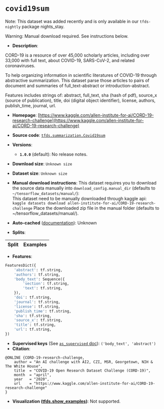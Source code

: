 <div itemscope itemtype="http://schema.org/Dataset">
  <div itemscope itemprop="includedInDataCatalog" itemtype="http://schema.org/DataCatalog">
    <meta itemprop="name" content="TensorFlow Datasets" />
  </div>

  <meta itemprop="name" content="covid19sum" />
  <meta itemprop="description" content="CORD-19 is a resource of over 45,000 scholarly articles, including over 33,000&#10;with full text, about COVID-19, SARS-CoV-2, and related coronaviruses.&#10;&#10;To help organizing information in scientific literatures of COVID-19 through&#10;abstractive summarization. This dataset parse those articles to pairs of&#10;document and summaries of full_text-abstract or introduction-abstract.&#10;&#10;Features includes strings of: abstract, full_text, sha (hash of pdf),&#10;source_x (source of publication), title, doi (digital object identifier),&#10;license, authors, publish_time, journal, url.&#10;&#10;To use this dataset:&#10;&#10;```python&#10;import tensorflow_datasets as tfds&#10;&#10;ds = tfds.load(&#x27;covid19sum&#x27;, split=&#x27;train&#x27;)&#10;for ex in ds.take(4):&#10;  print(ex)&#10;```&#10;&#10;See [the guide](https://www.tensorflow.org/datasets/overview) for more&#10;informations on [tensorflow_datasets](https://www.tensorflow.org/datasets).&#10;&#10;" />
  <meta itemprop="url" content="https://www.tensorflow.org/datasets/catalog/covid19sum" />
  <meta itemprop="sameAs" content="https://www.kaggle.com/allen-institute-for-ai/CORD-19-research-challenge" />
  <meta itemprop="citation" content="@ONLINE {CORD-19-research-challenge,&#10;    author = &quot;An AI challenge with AI2, CZI, MSR, Georgetown, NIH &amp; The White House&quot;,&#10;    title  = &quot;COVID-19 Open Research Dataset Challenge (CORD-19)&quot;,&#10;    month  = &quot;april&quot;,&#10;    year   = &quot;2020&quot;,&#10;    url    = &quot;https://www.kaggle.com/allen-institute-for-ai/CORD-19-research-challenge&quot;&#10;}" />
</div>

# `covid19sum`

Note: This dataset was added recently and is only available in our
`tfds-nightly` package
<span class="material-icons" title="Available only in the tfds-nightly package">nights_stay</span>.

Warning: Manual download required. See instructions below.

*   **Description**:

CORD-19 is a resource of over 45,000 scholarly articles, including over 33,000
with full text, about COVID-19, SARS-CoV-2, and related coronaviruses.

To help organizing information in scientific literatures of COVID-19 through
abstractive summarization. This dataset parse those articles to pairs of
document and summaries of full_text-abstract or introduction-abstract.

Features includes strings of: abstract, full_text, sha (hash of pdf), source_x
(source of publication), title, doi (digital object identifier), license,
authors, publish_time, journal, url.

*   **Homepage**:
    [https://www.kaggle.com/allen-institute-for-ai/CORD-19-research-challenge](https://www.kaggle.com/allen-institute-for-ai/CORD-19-research-challenge)

*   **Source code**:
    [`tfds.summarization.Covid19sum`](https://github.com/tensorflow/datasets/tree/master/tensorflow_datasets/summarization/covid19sum.py)

*   **Versions**:

    *   **`1.0.0`** (default): No release notes.

*   **Download size**: `Unknown size`

*   **Dataset size**: `Unknown size`

*   **Manual download instructions**: This dataset requires you to download the
    source data manually into `download_config.manual_dir`
    (defaults to `~/tensorflow_datasets/manual/`):<br/>
    This dataset need to be manually downloaded through kaggle api:
    `kaggle datasets download allen-institute-for-ai/CORD-19-research-challenge`
    Place the downloaded zip file in the manual folder
    (defaults to ~/tensorflow_datasets/manual/).

*   **Auto-cached**
    ([documentation](https://www.tensorflow.org/datasets/performances#auto-caching)):
    Unknown

*   **Splits**:

Split | Examples
:---- | -------:

*   **Features**:

```python
FeaturesDict({
    'abstract': tf.string,
    'authors': tf.string,
    'body_text': Sequence({
        'section': tf.string,
        'text': tf.string,
    }),
    'doi': tf.string,
    'journal': tf.string,
    'license': tf.string,
    'publish_time': tf.string,
    'sha': tf.string,
    'source_x': tf.string,
    'title': tf.string,
    'url': tf.string,
})
```

*   **Supervised keys** (See
    [`as_supervised` doc](https://www.tensorflow.org/datasets/api_docs/python/tfds/load#args)):
    `('body_text', 'abstract')`
*   **Citation**:

```
@ONLINE {CORD-19-research-challenge,
    author = "An AI challenge with AI2, CZI, MSR, Georgetown, NIH & The White House",
    title  = "COVID-19 Open Research Dataset Challenge (CORD-19)",
    month  = "april",
    year   = "2020",
    url    = "https://www.kaggle.com/allen-institute-for-ai/CORD-19-research-challenge"
}
```

*   **Visualization
    ([tfds.show_examples](https://www.tensorflow.org/datasets/api_docs/python/tfds/visualization/show_examples))**:
    Not supported.
